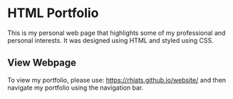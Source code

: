 # HTML Portfolio

This is my personal web page that highlights some of my professional and personal interests. It was designed using HTML and styled using CSS.

## View Webpage
To view my portfolio, please use: <https://rhiats.github.io/website/> and then navigate my portfolio using the navigation bar.
